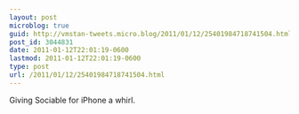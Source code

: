 ```yaml
---
layout: post
microblog: true
guid: http://vmstan-tweets.micro.blog/2011/01/12/25401984718741504.html
post_id: 3044831
date: 2011-01-12T22:01:19-0600
lastmod: 2011-01-12T22:01:19-0600
type: post
url: /2011/01/12/25401984718741504.html
---
```

Giving Sociable for iPhone a whirl.

